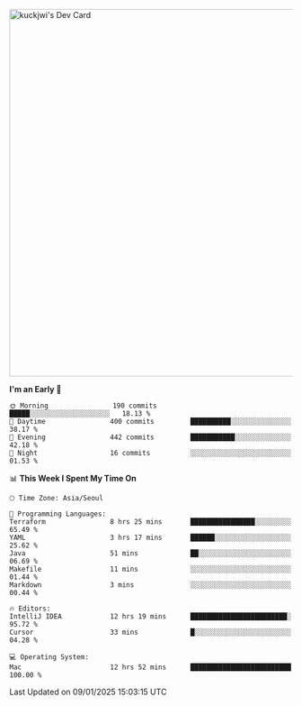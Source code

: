 <a href="https://app.daily.dev/kuckhwancho"><img src="https://api.daily.dev/devcards/v2/efef39c8028947428b3c0b486b9cd9b6.png?r=iz2&type=wide" width="652" alt="kuckjwi's Dev Card"/></a>

<!--START_SECTION:waka-->
**I'm an Early 🐤** 

```text
🌞 Morning                190 commits         █████░░░░░░░░░░░░░░░░░░░░   18.13 % 
🌆 Daytime                400 commits         ██████████░░░░░░░░░░░░░░░   38.17 % 
🌃 Evening                442 commits         ███████████░░░░░░░░░░░░░░   42.18 % 
🌙 Night                  16 commits          ░░░░░░░░░░░░░░░░░░░░░░░░░   01.53 % 
```


📊 **This Week I Spent My Time On** 

```text
🕑︎ Time Zone: Asia/Seoul

💬 Programming Languages: 
Terraform                8 hrs 25 mins       ████████████████░░░░░░░░░   65.49 % 
YAML                     3 hrs 17 mins       ██████░░░░░░░░░░░░░░░░░░░   25.62 % 
Java                     51 mins             ██░░░░░░░░░░░░░░░░░░░░░░░   06.69 % 
Makefile                 11 mins             ░░░░░░░░░░░░░░░░░░░░░░░░░   01.44 % 
Markdown                 3 mins              ░░░░░░░░░░░░░░░░░░░░░░░░░   00.44 % 

🔥 Editors: 
IntelliJ IDEA            12 hrs 19 mins      ████████████████████████░   95.72 % 
Cursor                   33 mins             █░░░░░░░░░░░░░░░░░░░░░░░░   04.28 % 

💻 Operating System: 
Mac                      12 hrs 52 mins      █████████████████████████   100.00 % 
```


 Last Updated on 09/01/2025 15:03:15 UTC
<!--END_SECTION:waka-->
